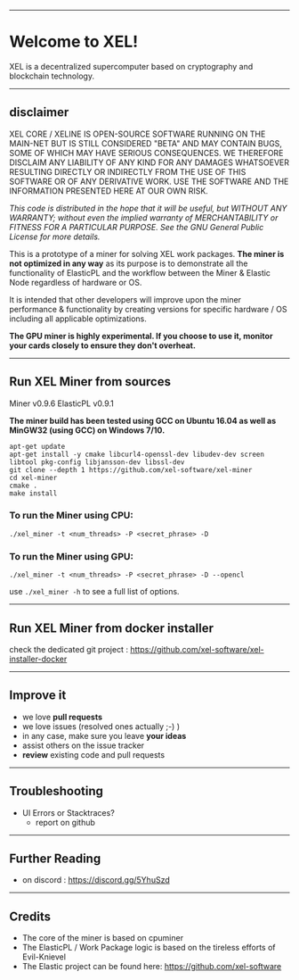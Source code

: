 ----
# Welcome to XEL!

XEL is a decentralized supercomputer based on cryptography and blockchain technology.

----
## disclaimer

XEL CORE / XELINE IS OPEN-SOURCE SOFTWARE RUNNING ON THE MAIN-NET BUT IS STILL CONSIDERED "BETA" AND MAY CONTAIN BUGS, SOME OF WHICH MAY HAVE SERIOUS CONSEQUENCES. WE THEREFORE DISCLAIM ANY LIABILITY OF ANY KIND FOR ANY DAMAGES WHATSOEVER RESULTING DIRECTLY OR INDIRECTLY FROM THE USE OF THIS SOFTWARE OR OF ANY DERIVATIVE WORK. USE THE SOFTWARE AND THE INFORMATION PRESENTED HERE AT OUR OWN RISK.

*This code is distributed in the hope that it will be useful, but WITHOUT ANY WARRANTY; without even the implied warranty of MERCHANTABILITY or FITNESS FOR A PARTICULAR PURPOSE.
See the GNU General Public License for more details.*

This is a prototype of a miner for solving XEL work packages.  **The miner is not optimized in any way** as its purpose is to demonstrate all the functionality of ElasticPL and the workflow between the Miner & Elastic Node regardless of hardware or OS.

It is intended that other developers will improve upon the miner performance & functionality by creating versions for specific hardware / OS including all applicable optimizations.

**The GPU miner is highly experimental.  If you choose to use it, monitor your cards closely to ensure they don't overheat.**

----
## Run XEL Miner from sources

Miner		v0.9.6
ElasticPL 	v0.9.1

**The miner build has been tested using GCC on Ubuntu 16.04 as well as MinGW32 (using GCC) on Windows 7/10.**

```
apt-get update
apt-get install -y cmake libcurl4-openssl-dev libudev-dev screen libtool pkg-config libjansson-dev libssl-dev
git clone --depth 1 https://github.com/xel-software/xel-miner
cd xel-miner
cmake .
make install
```

### To run the Miner using CPU:

`./xel_miner -t <num_threads> -P <secret_phrase> -D`

### To run the Miner using GPU:

`./xel_miner -t <num_threads> -P <secret_phrase> -D --opencl`

use `./xel_miner -h` to see a full list of options.


----
## Run XEL Miner from docker installer

check the dedicated git project : https://github.com/xel-software/xel-installer-docker


----
## Improve it

  - we love **pull requests**
  - we love issues (resolved ones actually ;-) )
  - in any case, make sure you leave **your ideas**
  - assist others on the issue tracker
  - **review** existing code and pull requests

----
## Troubleshooting

  - UI Errors or Stacktraces?
    - report on github

----
## Further Reading

  - on discord : https://discord.gg/5YhuSzd


----
## Credits
  - The core of the miner is based on cpuminer
  - The ElasticPL / Work Package logic is based on the tireless efforts of Evil-Knievel
  - The Elastic project can be found here: https://github.com/xel-software
